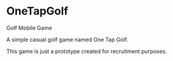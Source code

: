 # OneTapGolf
Golf Mobile Game

A simple casual golf game named One Tap Golf.

This game is just a prototype created for recruitment purposes.
